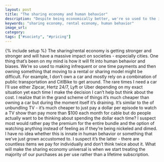 ```yaml
---
layout: post
title: "The sharing economy and human behavior"
description: "Despite being economically better, we're so used to the idea of owning items that it will take time for us to shift our mindsets."
keywords: "sharing economy, rental economy, human behavior"
image_url:
category:
tags: ["#society", "#pricing"]
---
```

{% include setup %}
The sharing/rental economy is getting stronger and stronger and will have a massive impact on societies - especially cities. One thing that’s been on my mind is how it will fit into human behavior and biases. We’re so used to making infrequent or one time payments and then owning something that moving to a rental or sharing model might be difficult. For example, I don’t own a car and mostly rely on a combination of public transportation and CitIBike to get around. The rare times I need a car I’ll use either Zipcar, Hertz 24/7, Lyft or Uber depending on my exact situation yet each time I make the decision I can’t help but think about the cost. I realize that in the grand scheme of things it’s much cheaper than owning a car but during the moment itself it’s draining. It’s similar to the of unbundling TV - it’s much cheaper to just pay a dollar per episode to watch a TV show than pay more than $100 each month for cable but do people actually want to be thinking about spending the dollar each time? I suspect most would rather pay the premium for the entire bundle and the option of watching anything instead of feeling as if they’re being nickeled and dimed. I have no idea whether this is innate in human behavior or something that we’ve just grown accustomed to. I suspect it’s the latter - there are countless items we pay for individually and don’t think twice about it. What will make the sharing economy universal is when we start treating the majority of our purchases as per use rather than a lifetime subscription.